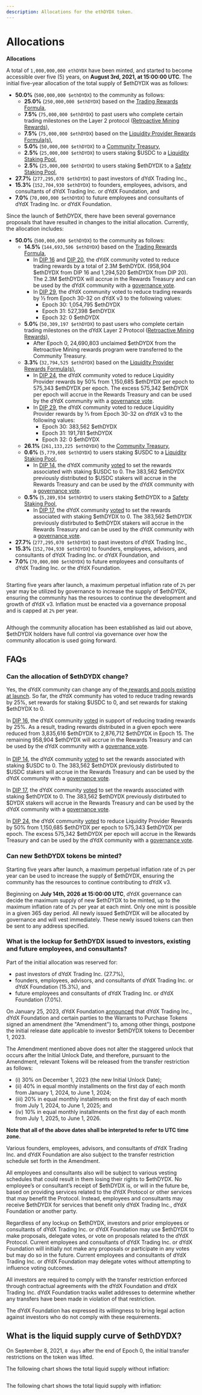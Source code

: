 ```yaml
---
description: Allocations for the ethDYDX token.
---
```


# Allocations

**Allocations**

A total of `1,000,000,000 ethDYDX` have been minted, and started to become accessible over five (5) years, on **August 3rd, 2021, at 15:00:00 UTC**. The initial five-year allocation of the total supply of $ethDYDX was as follows:

* **50.0%** (`500,000,000 $ethDYDX`) to the community as follows:
  * **25.0%** (`250,000,000 $ethDYDX`) based on the [Trading Rewards Formula](https://docs.dydx.community/dydx-governance/rewards/trading-rewards),&#x20;
  * **7.5%** (`75,000,000 $ethDYDX`) to past users who complete certain trading milestones on the Layer 2 protocol ([Retroactive Mining Rewards](https://docs.dydx.community/dydx-governance/rewards/retroactive-mining-rewards)),
  * **7.5%** (`75,000,000 $ethDYDX`) based on the [Liquidity Provider Rewards Formula(s)](https://docs.dydx.community/dydx-governance/rewards/liquidity-provider-rewards),
  * **5.0%** (`50,000,000 $ethDYDX`) to a [Community Treasury](https://docs.dydx.community/dydx-governance/start-here/community-treasury/),
  * **2.5%** (`25,000,000 $ethDYDX`) to users staking $USDC to a [Liquidity Staking Pool](https://docs.dydx.community/dydx-governance/staking-pools/liquidity-staking-pool),
  * **2.5%** (`25,000,000 $ethDYDX`) to users staking $ethDYDX to a [Safety Staking Pool](https://docs.dydx.community/dydx-governance/staking-pools/safety-staking-pool),
* **27.7%** (`277,295,070 $ethDYDX`) to past investors of dYdX Trading Inc.,
* **15.3%** (`152,704,930 $ethDYDX`) to founders, employees, advisors, and consultants of dYdX Trading Inc. or dYdX Foundation, and&#x20;
* **7.0%** (`70,000,000 $ethDYDX`) to future employees and consultants of dYdX Trading Inc. or dYdX Foundation.

Since the launch of $ethDYDX, there have been several governance proposals that have resulted in changes to the initial allocation. Currently, the allocation includes:

* **50.0%** (`500,000,000 $ethDYDX`) to the community as follows:
  * **14.5%** (`144,693,506 $ethDYDX`) based on the [Trading Rewards Formula](https://docs.dydx.community/dydx-governance/rewards/trading-rewards),&#x20;
    * In [DIP 16](https://github.com/dydxfoundation/dip/blob/master/content/dips/DIP-16.md) and [DIP 20](https://dydx.community/dashboard/proposal/11), the dYdX community voted to reduce trading rewards by a total of 2.3M $ethDYDX. (958,904 $ethDYDX from DIP 16 and 1,294,520 $ethDYDX from DIP 20). The 2.3M $ethDYDX will accrue in the Rewards Treasury and can be used by the dYdX community with a [governance vote](https://docs.dydx.community/dydx-governance/voting-and-governance/governance-parameters).
    * In [DIP 29](https://dydx.community/dashboard/proposal/16), the dYdX community voted to reduce trading rewards by ⅓ from Epoch 30-32 on dYdX v3 to the following values:
      * Epoch 30: 1,054,795 $ethDYDX
      * Epoch 31: 527,398 $ethDYDX
      * Epoch 32: 0 $ethDYDX
  * **5.0%** (`50,309,197 $ethDYDX`) to past users who complete certain trading milestones on the dYdX Layer 2 Protocol ([Retroactive Mining Rewards](../rewards/retroactive-mining-rewards.md)),
    * After Epoch 0, 24,690,803 unclaimed $ethDYDX  from the Retroactive Mining rewards program were transferred to the Community Treasury.
  * **3.3%** (`32,794,525 $ethDYDX`) based on the [Liquidity Provider Rewards Formula(s)](https://docs.dydx.community/dydx-governance/rewards/liquidity-provider-rewards),
    * In [DIP 24](https://github.com/dydxfoundation/dip/blob/master/content/dips/DIP-24.md), the dYdX community voted to reduce Liquidity Provider rewards by 50% from 1,150,685 $ethDYDX per epoch to 575,343 $ethDYDX per epoch. The excess 575,342 $ethDYDX per epoch will accrue in the Rewards Treasury and can be used by the dYdX community with a [governance vote](https://docs.dydx.community/dydx-governance/voting-and-governance/governance-parameters).
    * In [DIP 29](https://dydx.community/dashboard/proposal/16), the dYdX community voted to reduce Liquidity Provider rewards by ⅓ from Epoch 30-32 on dYdX v3 to the following values:
      * Epoch 30: 383,562 $ethDYDX
      * Epoch 31: 191,781 $ethDYDX
      * Epoch 32: 0 $ethDYDX
  * **26.1%** (`261,133,225 $ethDYDX`) to the [Community Treasury](https://docs.dydx.community/dydx-governance/start-here/community-treasury/),
  * **0.6%** (`5,779,608 $ethDYDX`) to users staking $USDC to a [Liquidity Staking Pool](https://docs.dydx.community/dydx-governance/staking-pools/liquidity-staking-pool),
    * In [DIP 14](https://github.com/dydxfoundation/dip/blob/master/content/dips/DIP-14.md), the dYdX community [voted](https://dydx.community/dashboard/proposal/7) to set the rewards associated with staking $USDC to 0. The 383,562 $ethDYDX previously distributed to $USDC stakers will accrue in the Rewards Treasury and can be used by the dYdX community with a [governance vote](https://docs.dydx.community/dydx-governance/voting-and-governance/governance-parameters).
  * **0.5%** (`5,289,934 $ethDYDX`) to users staking $ethDYDX to a [Safety Staking Pool](https://docs.dydx.community/dydx-governance/staking-pools/safety-staking-pool),
    * In [DIP 17](https://github.com/dydxfoundation/dip/blob/master/content/dips/DIP-17.md), the dYdX community [voted](https://dydx.community/dashboard/proposal/9) to set the rewards associated with staking $ethDYDX to 0. The 383,562 $ethDYDX previously distirbuted to $ethDYDX stakers will accrue in the Rewards Treasury and can be used by the dYdX community with a [governance vote](https://docs.dydx.community/dydx-governance/voting-and-governance/governance-parameters).
* **27.7%** (`277,295,070 $ethDYDX`) to past investors of dYdX Trading Inc.,
* **15.3%** (`152,704,930 $ethDYDX`) to founders, employees, advisors, and consultants of dYdX Trading Inc. or dYdX Foundation, and
* **7.0%** (`70,000,000 $ethDYDX`) to future employees and consultants of dYdX Trading Inc. or the dYdX Foundation.

<figure><img src="../.gitbook/assets/allocation 5 year (2).png" alt=""><figcaption></figcaption></figure>

Starting five years after launch, a maximum perpetual inflation rate of `2%` per year may be utilized by governance to increase the supply of $ethDYDX, ensuring the community has the resources to continue the development and growth of dYdX v3. Inflation must be enacted via a governance proposal and is capped at `2%` per year.

<figure><img src="../.gitbook/assets/allocation 10 year 2% inflation (2).png" alt=""><figcaption></figcaption></figure>

Although the community allocation has been established as laid out above, $ethDYDX holders have full control via governance over how the community allocation is used going forward.

## **FAQs**

### Can the allocation of $ethDYDX change?&#x20;

Yes, the dYdX community can change any of the[ rewards and pools existing at launch](../voting-and-governance/governance-parameters.md). So far, the dYdX community has voted to reduce trading rewards by 25%, set rewards for staking $USDC to 0, and set rewards for staking $ethDYDX to 0.

In [DIP 16](https://github.com/dydxfoundation/dip/blob/master/content/dips/DIP-16.md), the dYdX community [voted](https://dydx.community/dashboard/proposal/8) in support of reducing trading rewards by 25%. As a result, trading rewards distributed in a given epoch were reduced from 3,835,616 $ethDYDX to 2,876,712 $ethDYDX in Epoch 15. The remaining 958,904 $ethDYDX will accrue in the Rewards Treasury and can be used by the dYdX community with a [governance vote](https://docs.dydx.community/dydx-governance/voting-and-governance/governance-parameters).\
\
&#x20;In [DIP 14](https://github.com/dydxfoundation/dip/blob/master/content/dips/DIP-14.md), the dYdX community [voted](https://dydx.community/dashboard/proposal/7) to set the rewards associated with staking $USDC to 0. The 383,562 $ethDYDX previously distirbuted to $USDC stakers will accrue in the Rewards Treasury and can be used by the dYdX community with a [governance vote](https://docs.dydx.community/dydx-governance/voting-and-governance/governance-parameters).

In [DIP 17](https://github.com/dydxfoundation/dip/blob/master/content/dips/DIP-17.md), the dYdX community [voted](https://dydx.community/dashboard/proposal/9) to set the rewards associated with staking $ethDYDX to 0. The 383,562 $ethDYDX previously distirbuted to $DYDX stakers will accrue in the Rewards Treasury and can be used by the dYdX community with a [governance vote](https://docs.dydx.community/dydx-governance/voting-and-governance/governance-parameters).

In [DIP 24](https://github.com/dydxfoundation/dip/blob/master/content/dips/DIP-24.md), the dYdX community [voted](https://dydx.community/dashboard/proposal/14) to reduce Liquidity Provider Rewards by 50% from 1,150,685 $ethDYDX per epoch to 575,343 $ethDYDX per epoch. The excess 575,342 $ethDYDX per epoch will accrue in the Rewards Treasury and can be used by the dYdX community with a [governance vote](https://docs.dydx.community/dydx-governance/voting-and-governance/governance-parameters).

### **Can new $ethDYDX tokens be minted?**

Starting five years after launch, a maximum perpetual inflation rate of `2%` per year can be used to increase the supply of $ethDYDX, ensuring the community has the resources to continue contributing to dYdX v3.

Beginning on **July 14th, 2026 at 15:00:00 UTC**, dYdX governance can decide the maximum supply of new $ethDYDX to be minted, up to the maximum inflation rate of `2%` per year at each mint. Only one mint is possible in a given 365 day period. All newly issued $ethDYDX will be allocated by governance and will vest immediately. These newly issued tokens can then be sent to any address specified.

### **What is the lockup for $ethDYDX issued to investors, existing and future employees, and consultants?**

Part of the initial allocation was reserved for:

* past investors of dYdX Trading Inc. (27.7%),
* founders, employees, advisors, and consultants of dYdX Trading Inc. or dYdX Foundation (15.3%), and
* future employees and consultants of dYdX Trading Inc. or dYdX Foundation (7.0%).

On January 25, 2023, dYdX Foundation [announced](https://dydx.foundation/blog/lock-up-extension) that dYdX Trading Inc., dYdX Foundation and certain parties to the Warrants to Purchase Tokens signed an amendment (the "Amendment") to, among other things, postpone the initial release date applicable to investor $ethDYDX tokens to December 1, 2023.

The Amendment mentioned above does not alter the staggered unlock that occurs after the Initial Unlock Date, and therefore, pursuant to the Amendment, relevant Tokens will be released from the transfer restriction as follows:&#x20;

* (i) 30% on December 1, 2023 (the new Initial Unlock Date);
* (ii) 40% in equal monthly installments on the first day of each month from January 1, 2024, to June 1, 2024;&#x20;
* (iii) 20% in equal monthly installments on the first day of each month from July 1, 2024, to June 1, 2025; and&#x20;
* (iv) 10% in equal monthly installments on the first day of each month from July 1, 2025, to June 1, 2026.

**Note that all of the above dates shall be interpreted to refer to UTC time zone.**

Various founders, employees, advisors, and consultants of dYdX Trading Inc. and dYdX Foundation are also subject to the transfer restriction schedule set forth in the Amendment.

All employees and consultants also will be subject to various vesting schedules that could result in them losing their rights to $ethDYDX. No employee’s or consultant’s receipt of $ethDYDX is, or will in the future be, based on providing services related to the dYdX Protocol or other services that may benefit the Protocol. Instead, employees and consultants may receive $ethDYDX for services that benefit only dYdX Trading Inc., dYdX Foundation or another party.

Regardless of any lockup on $ethDYDX, investors and prior employees or consultants of dYdX Trading Inc. or dYdX Foundation may use $ethDYDX to make proposals, delegate votes, or vote on proposals related to the dYdX Protocol. Current employees and consultants of dYdX Trading Inc. or dYdX Foundation will initially not make any proposals or participate in any votes but may do so in the future. Current employees and consultants of dYdX Trading Inc. or dYdX Foundation may delegate votes without attempting to influence voting outcomes.

All investors are required to comply with the transfer restriction enforced through contractual agreements with the dYdX Foundation and dYdX Trading Inc. dYdX Foundation tracks wallet addresses to determine whether any transfers have been made in violation of that restriction.

The dYdX Foundation has expressed its willingness to bring legal action against investors who do not comply with these requirements.

## What is the liquid supply curve of $ethDYDX?

On September 8, 2021, `8 days` after the end of Epoch 0, the initial transfer restrictions on the token was lifted.

The following chart shows the total liquid supply without inflation:

<figure><img src="../.gitbook/assets/liquid-supply-total-issuance.png" alt=""><figcaption></figcaption></figure>

The following chart shows the total liquid supply with inflation:

<figure><img src="../.gitbook/assets/liquid-supply-total issuance-2%-inflation.png" alt=""><figcaption></figcaption></figure>
